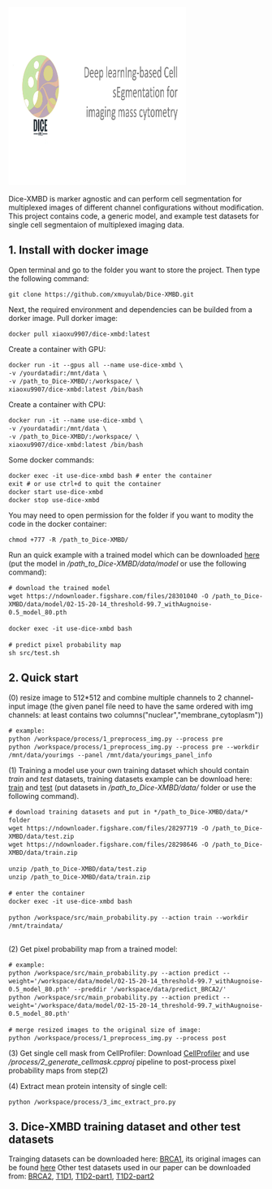 # <img src="https://raw.githubusercontent.com/xmuyulab/Dice-XMBD/main/figure/Dice-XMBD.jpg" width = "350" height = "350" align=center />
Dice-XMBD is marker agnostic and can perform cell segmentation for multiplexed images of different channel configurations without modification. This project contains code, a generic model, and example test datasets for single cell segmentaion of multiplexed imaging data. 

## 1. Install with docker image
Open terminal and go to the folder you want to store the project. Then type the following command:
```
git clone https://github.com/xmuyulab/Dice-XMBD.git
```

Next, the required environment and dependencies can be builded from a dorker image.
Pull dorker image:
```
docker pull xiaoxu9907/dice-xmbd:latest
```


Create a container with GPU:
```
docker run -it --gpus all --name use-dice-xmbd \
-v /yourdatadir:/mnt/data \
-v /path_to_Dice-XMBD/:/workspace/ \
xiaoxu9907/dice-xmbd:latest /bin/bash
```


Create a container with CPU:
```
docker run -it --name use-dice-xmbd \
-v /yourdatadir:/mnt/data \
-v /path_to_Dice-XMBD/:/workspace/ \
xiaoxu9907/dice-xmbd:latest /bin/bash
```

Some docker commands:
```
docker exec -it use-dice-xmbd bash # enter the container
exit # or use ctrl+d to quit the container
docker start use-dice-xmbd
docker stop use-dice-xmbd
```

You may need to open permission for the folder if you want to modity the code in the docker container:
```
chmod +777 -R /path_to_Dice-XMBD/
```

Run an quick example with a trained model which can be downloaded [here](https://figshare.com/account/projects/115347/articles/14731563) (put the model in */path_to_Dice-XMBD/data/model* or use the following command):
```
# download the trained model
wget https://ndownloader.figshare.com/files/28301040 -O /path_to_Dice-XMBD/data/model/02-15-20-14_threshold-99.7_withAugnoise-0.5_model_80.pth

docker exec -it use-dice-xmbd bash

# predict pixel probability map
sh src/test.sh
```

## 2. Quick start
(0) resize image to 512*512 and combine multiple channels to 2 channel-input image (the given panel file need to have the same ordered with img channels: at least contains two columns("nuclear","membrane_cytoplasm"))
```
# example: 
python /workspace/process/1_preprocess_img.py --process pre
python /workspace/process/1_preprocess_img.py --process pre --workdir /mnt/data/yourimgs --panel /mnt/data/yourimgs_panel_info
```

(1) Training a model use your own training dataset which should contain *train* and *test* datasets, training datasets example can be download here: [train](https://figshare.com/account/projects/115347/articles/14730573) and [test](https://figshare.com/account/projects/115347/articles/14730480) (put datasets in */path_to_Dice-XMBD/data/* folder or use the following command).
```
# download training datasets and put in */path_to_Dice-XMBD/data/* folder
wget https://ndownloader.figshare.com/files/28297719 -O /path_to_Dice-XMBD/data/test.zip
wget https://ndownloader.figshare.com/files/28298646 -O /path_to_Dice-XMBD/data/train.zip

unzip /path_to_Dice-XMBD/data/test.zip
unzip /path_to_Dice-XMBD/data/train.zip

# enter the container
docker exec -it use-dice-xmbd bash

python /workspace/src/main_probability.py --action train --workdir /mnt/traindata/
 
```

(2) Get pixel probability map from a trained model:
```
# example: 
python /workspace/src/main_probability.py --action predict --weight='/workspace/data/model/02-15-20-14_threshold-99.7_withAugnoise-0.5_model_80.pth' --preddir '/workspace/data/predict_BRCA2/'
python /workspace/src/main_probability.py --action predict --weight='/workspace/data/model/02-15-20-14_threshold-99.7_withAugnoise-0.5_model_80.pth'

# merge resized images to the original size of image:
python /workspace/process/1_preprocess_img.py --process post
```

(3) Get single cell mask from CellProfiler:
Download [CellProfiler](https://cellprofiler.org/previous-releases) and use */process/2_generate_cellmask.cpproj* pipeline to post-process pixel probability maps from step(2)

(4) Extract mean protein intensity of single cell:
```
python /workspace/process/3_imc_extract_pro.py 
```


## 3. Dice-XMBD training dataset and other test datasets
Trainging datasets can be downloaded here: [BRCA1](https://figshare.com/account/home#/projects/115347), its original images can be found [here](https://idr.openmicroscopy.org/search/?query=Name:idr0076-ali-metabric/experimentA)
Other test datasets used in our paper can be downloaded from: [BRCA2](https://zenodo.org/record/3518284#.YLnmlS8RquU), [T1D1](https://data.mendeley.com/datasets/cydmwsfztj/1), [T1D2-part1](https://data.mendeley.com/datasets/9b262xmtm9/1), [T1D2-part2](https://data.mendeley.com/datasets/xbxnfg2zfs/1)
